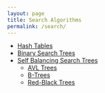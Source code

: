 ```yaml
---
layout: page
title: Search Algorithms
permalink: /search/
---
```


* <a href="/search/hash_table/"> Hash Tables </a>
* <a href="/search/binary_search_trees/"> Binary Search Trees </a>
* <a href="/search/self_balancing_trees/"> Self Balancing Search Trees </a>
  * <a href="/search/self_balancing_trees/avl_trees/"> AVL Trees </a>
  * <a href="/search/self_balancing_trees/b_trees/"> B-Trees </a>
  * <a href="/search/self_balancing_trees/red_black_trees/"> Red-Black Trees </a>